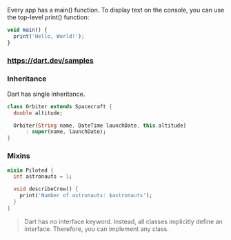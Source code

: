 Every app has a main() function. To display text on the console, you can use the top-level print() function:

```js
void main() {
  print('Hello, World!');
}
```

### https://dart.dev/samples

### Inheritance

Dart has single inheritance.

```dart
class Orbiter extends Spacecraft {
  double altitude;

  Orbiter(String name, DateTime launchDate, this.altitude)
      : super(name, launchDate);
}
```

### Mixins

```dart
mixin Piloted {
  int astronauts = 1;

  void describeCrew() {
    print('Number of astronauts: $astronauts');
  }
}
```

> Dart has no interface keyword. Instead, all classes implicitly define an interface. Therefore, you can implement any class.
